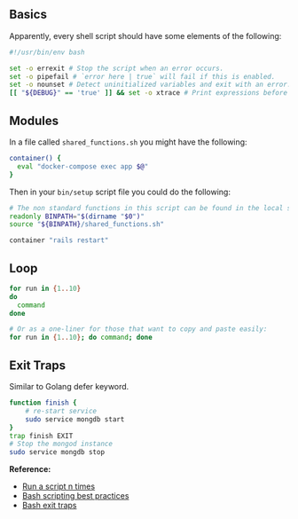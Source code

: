 ## Basics

Apparently, every shell script should have some elements of the following:

```bash
#!/usr/bin/env bash

set -o errexit # Stop the script when an error occurs.
set -o pipefail # `error here | true` will fail if this is enabled.
set -o nounset # Detect uninitialized variables and exit with an error.
[[ "${DEBUG}" == 'true' ]] && set -o xtrace # Print expressions before execution if `DEBUG=true`.
```

## Modules

In a file called `shared_functions.sh` you might have the following:

```bash
container() {
  eval "docker-compose exec app $@"
}
```

Then in your `bin/setup` script file you could do the following:

```bash
# The non standard functions in this script can be found in the local source file below.
readonly BINPATH="$(dirname "$0")"
source "${BINPATH}/shared_functions.sh"

container "rails restart"
```

## Loop

```bash
for run in {1..10}
do
  command
done
```

```bash
# Or as a one-liner for those that want to copy and paste easily:
for run in {1..10}; do command; done
```

## Exit Traps

Similar to Golang defer keyword.

```bash
function finish {
    # re-start service
    sudo service mongdb start
}
trap finish EXIT
# Stop the mongod instance
sudo service mongdb stop
```

**Reference:** 

- [Run a script n times](https://bit.ly/2HU6dgd)
- [Bash scripting best practices](https://bit.ly/2DcGHNI)
- [Bash exit traps](http://redsymbol.net/articles/bash-exit-traps/)